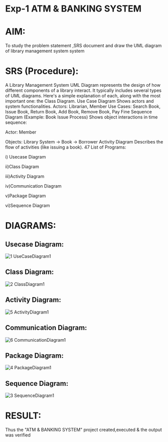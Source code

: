 # Exp-1 ATM & BANKING SYSTEM

# AIM:

To study the problem statement ,SRS document and draw the UML diagram of library management system system
# SRS (Procedure):

A Library Management System UML Diagram represents the design of how different components of a library interact. It typically includes several types of UML diagrams. Here's a simple explanation of each, along with the most important one: the Class Diagram. Use Case Diagram Shows actors and system functionalities. Actors: Librarian, Member Use Cases: Search Book, Issue Book, Return Book, Add Book, Remove Book, Pay Fine Sequence Diagram (Example: Book Issue Process) Shows object interactions in time sequence:

Actor: Member

Objects: Library System → Book → Borrower Activity Diagram Describes the flow of activities (like issuing a book). 47 List of Programs:

i) Usecase Diagram

ii)Class Diagram

iii)Activity Diagram

iv)Communication Diagram

v)Package Diagram

vi)Sequence Diagram
# DIAGRAMS:
## Usecase Diagram:

![1 UseCaseDiagram1](https://github.com/user-attachments/assets/214e6e13-b416-424c-b62c-060b1eee48b8)

## Class Diagram:

![2 ClassDiagram1](https://github.com/user-attachments/assets/c59b3c0b-dfe4-4911-af4c-b7b2367ee7a7)

## Activity Diagram:

![5 ActivityDiagram1](https://github.com/user-attachments/assets/5a8f7c60-702d-44db-b253-da3f527ff81e)

## Communication Diagram:

![6 CommunicationDiagram1](https://github.com/user-attachments/assets/2907c0a0-5e84-464c-af79-17ad989238ce)

## Package Diagram:

![4 PackageDiagram1](https://github.com/user-attachments/assets/a04cfdda-c303-402c-b8e0-7eaab00a3d9d)

## Sequence Diagram:

![3 SequenceDiagram1](https://github.com/user-attachments/assets/1dd041cd-5fe9-40f8-8fe3-8548bf14866f)

# RESULT:

Thus the "ATM & BANKING SYSTEM" project created,executed & the output was verified
